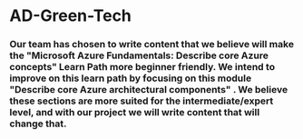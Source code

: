 # AD-Green-Tech
### Our team has chosen to write content that we believe will make the "Microsoft Azure Fundamentals: Describe core Azure concepts" Learn Path more beginner friendly. We intend to improve on this learn path by focusing on this module "Describe core Azure architectural components" . We believe these sections are more suited for the intermediate/expert level, and with our project we will write content that will change that.
